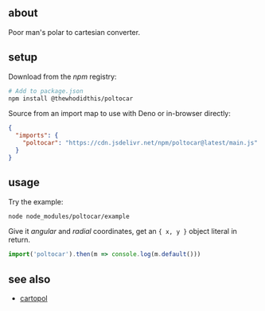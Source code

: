 ## about

Poor man's polar to cartesian converter.

## setup

Download from the _npm_ registry:

```sh
# Add to package.json
npm install @thewhodidthis/poltocar
```

Source from an import map to use with Deno or in-browser directly:

```json
{
  "imports": {
    "poltocar": "https://cdn.jsdelivr.net/npm/poltocar@latest/main.js"
  }
}
```

## usage

Try the example:

```sh
node node_modules/poltocar/example
```

Give it _angular_ and _radial_ coordinates, get an `{ x, y }` object literal in return.

```js
import('poltocar').then(m => console.log(m.default()))
```

## see also

- [cartopol](https://github.com/thewhodidthis/cartopol)
